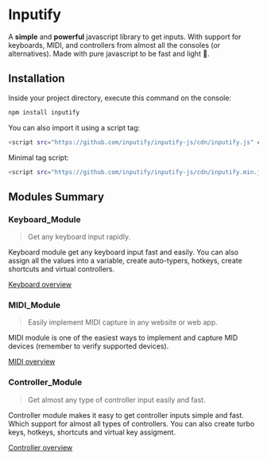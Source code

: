 # Inputify

A **simple** and **powerful** javascript library to get inputs. With support for keyboards, MIDI, and controllers from almost all the consoles (or alternatives). Made with pure javascript to be fast and light 💪.

## Installation

Inside your project directory, execute this command on the console:

```sh
npm install inputify
```

You can also import it using a script tag:
```sh
<script src="https://github.com/inputify/inputify-js/cdn/inputify.js" crossorigin="anonymous"></script>
```
Minimal tag script:
```sh
<script src="https://github.com/inputify/inputify-js/cdn/inputify.min.js" crossorigin="anonymous"></script>
```

## Modules Summary

### Keyboard_Module

> Get any keyboard input rapidly.

Keyboard module get any keyboard input fast and easily. You can also assign all the values into a variable, create auto-typers, hotkeys, create shortcuts and virtual controllers.

[Keyboard overview](https://inputify.vercel.app/modules/keyboard)

### MIDI_Module

> Easily implement MIDI capture in any website or web app.

MIDI module is one of the easiest ways to implement and capture MID devices (remember to verify supported devices).

[MIDI overview](https://inputify.vercel.app/modules/midi)

### Controller_Module

> Get almost any type of controller input easily and fast.

Controller module makes it easy to get controller inputs simple and fast. Which support for almost all types of controllers. You can also create turbo keys, hotkeys, shortcuts and virtual key assigment.

[Controller overview](https://inputify.vercel.app/modules/controller)
